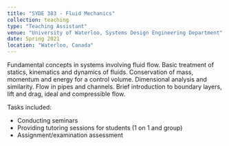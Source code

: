 ```yaml
---
title: "SYDE 383 - Fluid Mechanics"
collection: teaching
type: "Teaching Assistant"
venue: "University of Waterloo, Systems Design Engineering Department"
date: Spring 2021
location: "Waterloo, Canada"
---
```


Fundamental concepts in systems involving fluid flow. Basic treatment of statics, kinematics and dynamics of fluids. Conservation of mass, momentum and energy for a control volume. Dimensional analysis and similarity. Flow in pipes and channels. Brief introduction to boundary layers, lift and drag, ideal and compressible flow.

Tasks included:
* Conducting seminars 
* Providing tutoring sessions for students (1 on 1 and group)
* Assignment/examination assessment
